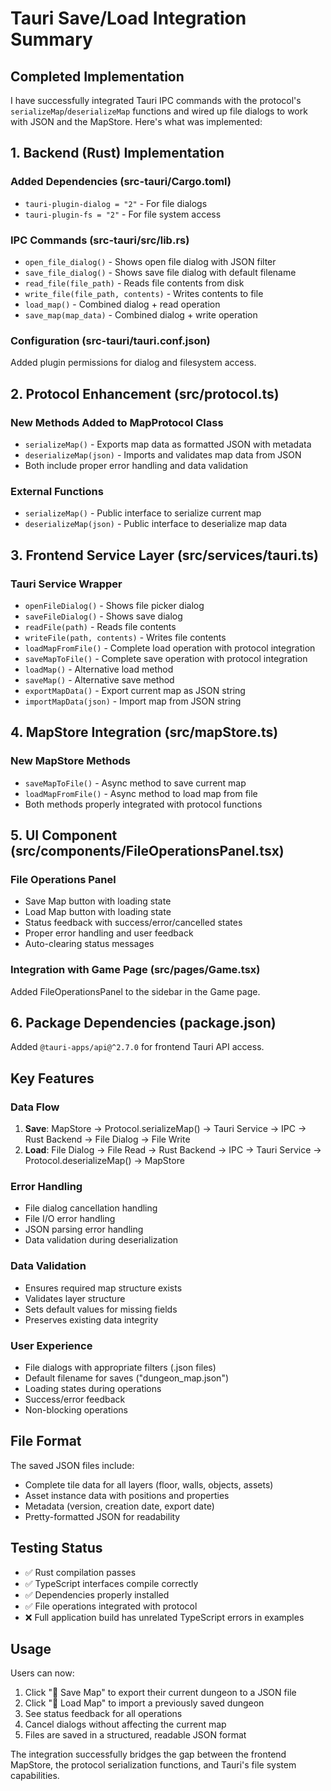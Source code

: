 # Tauri Save/Load Integration Summary

## Completed Implementation

I have successfully integrated Tauri IPC commands with the protocol's `serializeMap`/`deserializeMap` functions and wired up file dialogs to work with JSON and the MapStore. Here's what was implemented:

## 1. Backend (Rust) Implementation

### Added Dependencies (src-tauri/Cargo.toml)
- `tauri-plugin-dialog = "2"` - For file dialogs
- `tauri-plugin-fs = "2"` - For file system access

### IPC Commands (src-tauri/src/lib.rs)
- `open_file_dialog()` - Shows open file dialog with JSON filter
- `save_file_dialog()` - Shows save file dialog with default filename
- `read_file(file_path)` - Reads file contents from disk
- `write_file(file_path, contents)` - Writes contents to file
- `load_map()` - Combined dialog + read operation
- `save_map(map_data)` - Combined dialog + write operation

### Configuration (src-tauri/tauri.conf.json)
Added plugin permissions for dialog and filesystem access.

## 2. Protocol Enhancement (src/protocol.ts)

### New Methods Added to MapProtocol Class
- `serializeMap()` - Exports map data as formatted JSON with metadata
- `deserializeMap(json)` - Imports and validates map data from JSON
- Both include proper error handling and data validation

### External Functions
- `serializeMap()` - Public interface to serialize current map
- `deserializeMap(json)` - Public interface to deserialize map data

## 3. Frontend Service Layer (src/services/tauri.ts)

### Tauri Service Wrapper
- `openFileDialog()` - Shows file picker dialog
- `saveFileDialog()` - Shows save dialog
- `readFile(path)` - Reads file contents
- `writeFile(path, contents)` - Writes file contents
- `loadMapFromFile()` - Complete load operation with protocol integration
- `saveMapToFile()` - Complete save operation with protocol integration
- `loadMap()` - Alternative load method
- `saveMap()` - Alternative save method
- `exportMapData()` - Export current map as JSON string
- `importMapData(json)` - Import map from JSON string

## 4. MapStore Integration (src/mapStore.ts)

### New MapStore Methods
- `saveMapToFile()` - Async method to save current map
- `loadMapFromFile()` - Async method to load map from file
- Both methods properly integrated with protocol functions

## 5. UI Component (src/components/FileOperationsPanel.tsx)

### File Operations Panel
- Save Map button with loading state
- Load Map button with loading state
- Status feedback with success/error/cancelled states
- Proper error handling and user feedback
- Auto-clearing status messages

### Integration with Game Page (src/pages/Game.tsx)
Added FileOperationsPanel to the sidebar in the Game page.

## 6. Package Dependencies (package.json)

Added `@tauri-apps/api@^2.7.0` for frontend Tauri API access.

## Key Features

### Data Flow
1. **Save**: MapStore → Protocol.serializeMap() → Tauri Service → IPC → Rust Backend → File Dialog → File Write
2. **Load**: File Dialog → File Read → Rust Backend → IPC → Tauri Service → Protocol.deserializeMap() → MapStore

### Error Handling
- File dialog cancellation handling
- File I/O error handling
- JSON parsing error handling
- Data validation during deserialization

### Data Validation
- Ensures required map structure exists
- Validates layer structure
- Sets default values for missing fields
- Preserves existing data integrity

### User Experience
- File dialogs with appropriate filters (.json files)
- Default filename for saves ("dungeon_map.json")
- Loading states during operations
- Success/error feedback
- Non-blocking operations

## File Format

The saved JSON files include:
- Complete tile data for all layers (floor, walls, objects, assets)
- Asset instance data with positions and properties
- Metadata (version, creation date, export date)
- Pretty-formatted JSON for readability

## Testing Status

- ✅ Rust compilation passes
- ✅ TypeScript interfaces compile correctly
- ✅ Dependencies properly installed
- ✅ File operations integrated with protocol
- ❌ Full application build has unrelated TypeScript errors in examples

## Usage

Users can now:
1. Click "💾 Save Map" to export their current dungeon to a JSON file
2. Click "📁 Load Map" to import a previously saved dungeon
3. See status feedback for all operations
4. Cancel dialogs without affecting the current map
5. Files are saved in a structured, readable JSON format

The integration successfully bridges the gap between the frontend MapStore, the protocol serialization functions, and Tauri's file system capabilities.

